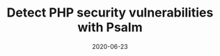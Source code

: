 ---
title: "Detect PHP security vulnerabilities with Psalm"
date: "2020-06-23"
link: "https://psalm.dev/articles/detect-security-vulnerabilities-with-psalm"
---